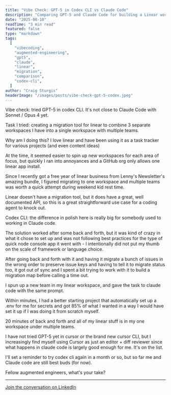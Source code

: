 ```yaml
---
title: "Vibe Check: GPT-5 in Codex CLI vs Claude Code"
description: "Comparing GPT-5 and Claude Code for building a Linear workspace migration tool - the polish difference is significant"
date: "2025-08-10"
readTime: "3 min read"
featured: false
type: "markdown"
tags:
  [
    "vibecoding",
    "augmented-engineering",
    "gpt5",
    "claude",
    "linear",
    "migration",
    "comparison",
    "codex-cli",
  ]
author: "Craig Sturgis"
headerImage: "/images/posts/vibe-check-gpt-5-codex.jpeg"
---
```


Vibe check: tried GPT-5 in codex CLI. It's not close to Claude Code with Sonnet / Opus 4 yet.

Task I tried: creating a migration tool for linear to combine 3 separate workspaces I have into a single workspace with multiple teams.

Why am I doing this? I love linear and have been using it as a task tracker for various projects (and even content ideas)

At the time, it seemed easier to spin up new workspaces for each area of focus, but quickly I ran into annoyances and a GitHub org only allows one linear app install.

Since I recently got a free year of linear business from Lenny's Newsletter's amazing bundle, I figured migrating to one workspace and multiple teams was worth a quick attempt during weekend kid rest time.

Linear doesn't have a migration tool, but it does have a great, well documented API, so this is a great straightforward use case for a coding agent to knock out.

Codex CLI: the difference in polish here is really big for somebody used to working in Claude code.

The solution worked after some back and forth, but it was kind of crazy in what it chose to set up and was not following best practices for the type of quick node console app it went with - I intentionally did not put my thumb on the scale of framework or language choice.

After going back and forth with it and having it migrate a bunch of issues in the wrong order to preserve issue keys and having to tell it to migrate status too, it got out of sync and I spent a bit trying to work with it to build a migration map before calling a time out.

I spun up a new team in my linear workspace, and gave the task to claude code with the same prompt.

Within minutes, I had a better starting project that automatically set up a .env for me for secrets and got 85% of what I wanted in a way I would have set it up if I was doing it from scratch myself.

20 minutes of back and forth and all of my linear stuff is in my one workspace under multiple teams.

I have not tried GPT-5 yet in cursor or the brand new cursor CLI, but I increasingly find myself using Cursor as just an editor + diff reviewer since what happens in claude code is largely good enough for me. It's on the list.

I'll set a reminder to try codex cli again in a month or so, but so far me and Claude code are still best buds (for now).

Fellow augmented engineers, what's your take?

---

[Join the conversation on LinkedIn](https://www.linkedin.com/posts/craigsturgis_vibecoding-augmentedengineering-activity-7360384601606836224-KncK/)
